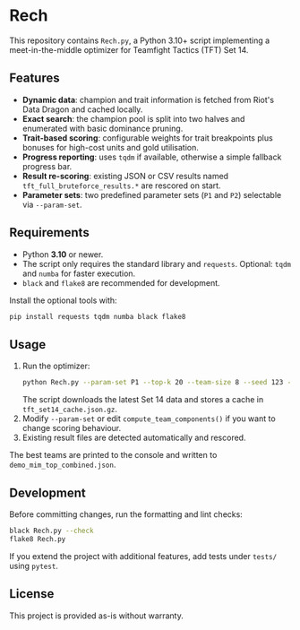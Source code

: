 # Rech

This repository contains `Rech.py`, a Python 3.10+ script implementing a meet-in-the-middle optimizer for Teamfight Tactics (TFT) Set 14.

## Features

- **Dynamic data**: champion and trait information is fetched from Riot's Data Dragon and cached locally.
- **Exact search**: the champion pool is split into two halves and enumerated with basic dominance pruning.
- **Trait-based scoring**: configurable weights for trait breakpoints plus bonuses for high-cost units and gold utilisation.
- **Progress reporting**: uses `tqdm` if available, otherwise a simple fallback progress bar.
- **Result re-scoring**: existing JSON or CSV results named `tft_full_bruteforce_results.*` are rescored on start.
- **Parameter sets**: two predefined parameter sets (`P1` and `P2`) selectable via `--param-set`.

## Requirements

- Python **3.10** or newer.
- The script only requires the standard library and `requests`. Optional: `tqdm` and `numba` for faster execution.
- `black` and `flake8` are recommended for development.

Install the optional tools with:

```bash
pip install requests tqdm numba black flake8
```

## Usage

1. Run the optimizer:
   ```bash
   python Rech.py --param-set P1 --top-k 20 --team-size 8 --seed 123 --verbose 1
   ```
   The script downloads the latest Set 14 data and stores a cache in `tft_set14_cache.json.gz`.
2. Modify `--param-set` or edit `compute_team_components()` if you want to change scoring behaviour.
3. Existing result files are detected automatically and rescored.

The best teams are printed to the console and written to `demo_mim_top_combined.json`.

## Development

Before committing changes, run the formatting and lint checks:

```bash
black Rech.py --check
flake8 Rech.py
```

If you extend the project with additional features, add tests under `tests/` using `pytest`.

## License

This project is provided as-is without warranty.
